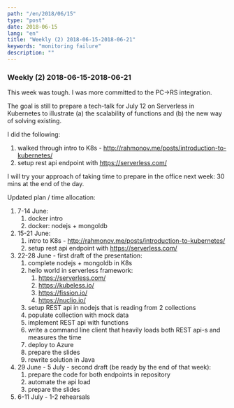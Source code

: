 ```yaml
---
path: "/en/2018/06/15"
type: "post"
date: 2018-06-15
lang: "en"
title: "Weekly (2) 2018-06-15-2018-06-21"
keywords: "monitoring failure"
description: ""
---
```


### Weekly (2) 2018-06-15-2018-06-21

This week was tough. I was more committed to the PC->RS integration.

The goal is still to prepare a tech-talk for July 12 on Serverless in Kubernetes to illustrate (a) the scalability of functions and (b) the new way of solving existing.

I did the following:
1. walked through intro to K8s - http://rahmonov.me/posts/introduction-to-kubernetes/
2. setup rest api endpoint with https://serverless.com/

I will try your approach of taking time to prepare in the office next week: 30 mins at the end of the day.

Updated plan / time allocation:

1. 7-14 June: 
    1. docker intro
    2. docker: nodejs + mongoldb
2. 15-21 June:
    1. intro to K8s - http://rahmonov.me/posts/introduction-to-kubernetes/
    2. setup rest api endpoint with https://serverless.com/
3. 22-28 June - first draft of the presentation:
    1. complete nodejs + mongoldb in K8s
    2. hello world in serverless framework:
        1. https://serverless.com/
        2. https://kubeless.io/
        3. https://fission.io/
        4. https://nuclio.io/
    3. setup REST api in nodejs that is reading from 2 collections
    4. populate collection with mock data
    5. implement REST api with functions
    6. write a command line client that heavily loads both REST api-s and measures the time
    7. deploy to Azure
    8. prepare the slides
    9. rewrite solution in Java
4. 29 June - 5 July - second draft (be ready by the end of that week):
    1. prepare the code for both endpoints in repository
    2. automate the api load
    3. prepare the slides
5. 6-11 July - 1-2 rehearsals
